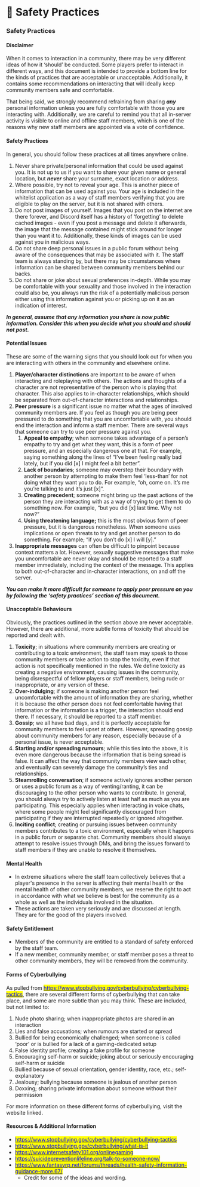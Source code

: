 # 📙 Safety Practices

### Safety Practices <a href="#wiki_chertia_safety_practices_guide" id="wiki_chertia_safety_practices_guide"></a>

#### **Disclaimer**

When it comes to interaction in a community, there may be very different ideas of how it ‘should’ be conducted. Some players prefer to interact in different ways, and this document is intended to provide a bottom line for the kinds of practices that are acceptable or unacceptable. Additionally, it contains some recommendations on interacting that will ideally keep community members safe and comfortable.&#x20;

That being said, we strongly recommend refraining from sharing _**any**_ personal information unless you are fully comfortable with those you are interacting with. Additionally, we are careful to remind you that all in-server activity is visible to online and offline staff members, which is one of the reasons why new staff members are appointed via a vote of confidence.

#### **Safety Practices**

In general, you should follow these practices at all times anywhere online.&#x20;

1. Never share private/personal information that could be used against you. It is not up to us if you want to share your given name or general location, but _**never**_ share your surname, exact location or address.&#x20;
2. Where possible, try not to reveal your age. This is another piece of information that can be used against you. Your age is included in the whitelist application as a way of staff members verifying that you are eligible to play on the server, but it is not shared with others.
3. Do not post images of yourself. Images that you post on the internet are there forever, and Discord itself has a history of ‘forgetting’ to delete cached images - even if you post a message and delete it afterwards, the image that the message contained might stick around for longer than you want it to. Additionally, these kinds of images can be used against you in malicious ways.
4. Do not share deep personal issues in a public forum without being aware of the consequences that may be associated with it. The staff team is always standing by, but there may be circumstances where information can be shared between community members behind our backs.
5. Do not share or joke about sexual preferences in-depth. While you may be comfortable with your sexuality and those involved in the interaction could also be, you always run the risk of a potentially malicious person either using this information against you or picking up on it as an indication of interest.&#x20;

_**In general, assume that any information you share is now public information. Consider this when you decide what you should and should not post.**_

#### **Potential Issues**

These are some of the warning signs that you should look out for when you are interacting with others in the community and elsewhere online.

1. **Player/character distinctions** are important to be aware of when interacting and roleplaying with others. The actions and thoughts of a character are not representative of the person who is playing that character. This also applies to in-character relationships, which should be separated from out-of-character interactions and relationships.
2. **Peer pressure** is a significant issue no matter what the ages of involved community members are. If you feel as though you are being peer pressured to do something that you are uncomfortable with, you should end the interaction and inform a staff member. There are several ways that someone can try to use peer pressure against you.
   1. **Appeal to empathy**; when someone takes advantage of a person’s empathy to try and get what they want, this is a form of peer pressure, and an especially dangerous one at that. For example, saying something along the lines of “I’ve been feeling really bad lately, but if you did \[x] I might feel a bit better”.
   2. **Lack of boundaries**; someone may overstep their boundary with another person by attempting to make them feel ‘less-than’ for not doing what they want you to do. For example, “oh, come on. It’s me you’re talking to and it’s just \[x]”.
   3. **Creating precedent**; someone might bring up the past actions of the person they are interacting with as a way of trying to get them to do something now. For example, “but you did \[x] last time. Why not now?”
   4. **Using threatening language;** this is the most obvious form of peer pressure, but it is dangerous nonetheless. When someone uses implications or open threats to try and get another person to do something. For example; “if you don’t do \[x] I will \[y].”&#x20;
3. **Inappropriate messages** can often be difficult to pinpoint because context matters a lot. However, sexually suggestive messages that make you uncomfortable are never okay and should be reported to a staff member immediately, including the context of the message. This applies to both out-of-character and in-character interactions, on and off the server.

_**You can make it more difficult for someone to apply peer pressure on you by following the ‘safety practices’ section of this document.**_

#### **Unacceptable Behaviours**

Obviously, the practices outlined in the section above are never acceptable. However, there are additional, more subtle forms of toxicity that should be reported and dealt with.

1. **Toxicity**; in situations where community members are creating or contributing to a toxic environment, the staff team may speak to those community members or take action to stop the toxicity, even if that action is not specifically mentioned in the rules. We define toxicity as creating a negative environment, causing issues in the community, being disrespectful of fellow players or staff members, being rude or inappropriate, or any version of these.&#x20;
2. **Over-indulging**; if someone is making another person feel uncomfortable with the amount of information they are sharing, whether it is because the other person does not feel comfortable having that information or the information is a trigger, the interaction should end there. If necessary, it should be reported to a staff member.
3. **Gossip**; we all have bad days, and it is perfectly acceptable for community members to feel upset at others. However, spreading gossip about community members for any reason, especially because of a personal issue, is never acceptable.&#x20;
4. **Starting and/or spreading rumours**; while this ties into the above, it is even more dangerous because the information that is being spread is false. It can affect the way that community members view each other, and eventually can severely damage the community’s ties and relationships.&#x20;
5. **Steamrolling conversation**; if someone actively ignores another person or uses a public forum as a way of venting/ranting, it can be discouraging to the other person who wants to contribute. In general, you should always try to actively listen at least half as much as you are participating. This especially applies when interacting in voice chats, where some people might feel significantly discouraged from participating if they are interrupted repeatedly or ignored altogether.
6. **Inciting conflict**; creating or pursuing issues between community members contributes to a toxic environment, especially when it happens in a public forum or separate chat. Community members should always attempt to resolve issues through DMs, and bring the issues forward to staff members if they are unable to resolve it themselves.&#x20;

#### **Mental Health**

* In extreme situations where the staff team collectively believes that a player's presence in the server is affecting their mental health or the mental health of other community members, we reserve the right to act in accordance with what we believe is best for the community as a whole as well as the individuals involved in the situation.&#x20;
* These actions are taken very seriously and are discussed at length. They are for the good of the players involved.

#### **Safety Entitlement**

* Members of the community are entitled to a standard of safety enforced by the staff team.&#x20;
* If a new member, community member, or staff member poses a threat to other community members, they will be removed from the community.&#x20;

#### **Forms of Cyberbullying**

As pulled from [<mark style="color:blue;">https://www.stopbullying.gov/cyberbullying/cyberbullying-tactics</mark>](https://www.stopbullying.gov/cyberbullying/cyberbullying-tactics), there are several different forms of cyberbullying that can take place, and some are more subtle than you may think. These are included, but not limited to:

1. Nude photo sharing; when inappropriate photos are shared in an interaction
2. Lies and false accusations; when rumours are started or spread
3. Bullied for being economically challenged; when someone is called ‘poor’ or is bullied for a lack of a gaming-dedicated setup
4. False identity profile; creating a fake profile for someone
5. Encouraging self-harm or suicide; joking about or seriously encouraging self-harm or suicide
6. Bullied because of sexual orientation, gender identity, race, etc.; self-explanatory
7. Jealousy; bullying because someone is jealous of another person
8. Doxxing; sharing private information about someone without their permission

For more information on these different forms of cyberbullying, visit the website linked.

#### **Resources & Additional Information**

* [<mark style="color:blue;">https://www.stopbullying.gov/cyberbullying/cyberbullying-tactics</mark>](https://www.stopbullying.gov/cyberbullying/cyberbullying-tactics)
* [<mark style="color:blue;">https://www.stopbullying.gov/cyberbullying/what-is-it</mark>](https://www.stopbullying.gov/cyberbullying/what-is-it)
* [<mark style="color:blue;">https://www.internetsafety101.org/onlinegaming</mark>](https://www.internetsafety101.org/onlinegaming)
* [<mark style="color:blue;">https://suicidepreventionlifeline.org/talk-to-someone-now/</mark>](https://suicidepreventionlifeline.org/talk-to-someone-now/)
* [<mark style="color:blue;">https://www.fantasyrp.net/forums/threads/health-safety-information-guidance-more.67/</mark>](https://www.fantasyrp.net/forums/threads/health-safety-information-guidance-more.67/)
  * Credit for some of the ideas and wording.
